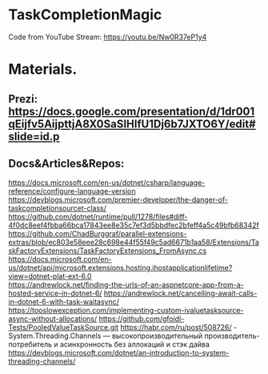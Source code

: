 # TaskCompletionMagic

Code from YouTube Stream: https://youtu.be/Nw0R37eP1y4

# Materials.
## Prezi: https://docs.google.com/presentation/d/1dr001qEijfv5AijpttjA8X0SaSIHlfU1Dj6b7JXTO6Y/edit#slide=id.p
## Docs&Articles&Repos:
https://docs.microsoft.com/en-us/dotnet/csharp/language-reference/configure-language-version
https://devblogs.microsoft.com/premier-developer/the-danger-of-taskcompletionsourcet-class/ 
https://github.com/dotnet/runtime/pull/1278/files#diff-4f0dc8eef4fbba66bca17843ee8e35c7ef3d5bbdfec2bfeff4a5c49bfb68342f
https://github.com/ChadBurggraf/parallel-extensions-extras/blob/ec803e58eee28c698e44f55f49c5ad6671b1aa58/Extensions/TaskFactoryExtensions/TaskFactoryExtensions_FromAsync.cs
https://docs.microsoft.com/en-us/dotnet/api/microsoft.extensions.hosting.ihostapplicationlifetime?view=dotnet-plat-ext-6.0  
https://andrewlock.net/finding-the-urls-of-an-aspnetcore-app-from-a-hosted-service-in-dotnet-6/
https://andrewlock.net/cancelling-await-calls-in-dotnet-6-with-task-waitasync/
https://tooslowexception.com/implementing-custom-ivaluetasksource-async-without-allocations/
https://github.com/gfoidl-Tests/PooledValueTaskSource.git
https://habr.com/ru/post/508726/ - System.Threading.Channels — высокопроизводительный производитель-потребитель и асинхронность без аллокаций и стэк дайва
https://devblogs.microsoft.com/dotnet/an-introduction-to-system-threading-channels/
